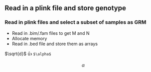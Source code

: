 
## Read in a plink file and store genotype

### Read in plink files and select a subset of samples as GRM 

* Read in .bim/.fam files to get M and N
* Allocate memory
* Read in .bed file and store them as arrays

$\sqrt{d}$ :+1: `$\alpha$`  

```math
\alpha
```

### 

